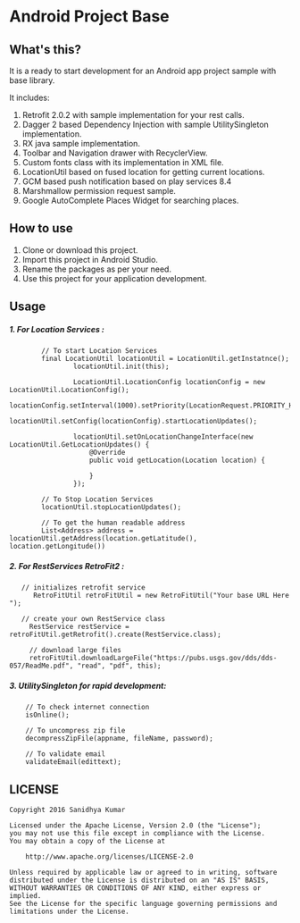 Android Project Base
====


What's this?
----

It is a ready to start development for an Android app project sample with base library. 

It includes:

1. Retrofit 2.0.2 with sample implementation for your rest calls.
2. Dagger 2 based Dependency Injection with sample UtilitySingleton implementation.
3. RX java sample implementation.
4. Toolbar and Navigation drawer with RecyclerView.
5. Custom fonts class with its implementation in XML file.
6. LocationUtil based on fused location for getting current locations.
7. GCM based push notification based on play services 8.4
8. Marshmallow permission request sample.
9. Google AutoComplete Places Widget for searching places.

How to use
----

1. Clone or download this project.
2. Import this project in Android Studio.
3. Rename the packages as per your need.
4. Use this project for your application development.

Usage
----
##### 1. For Location Services :
    
```
        // To start Location Services
        final LocationUtil locationUtil = LocationUtil.getInstatnce();
                locationUtil.init(this);
        
                LocationUtil.LocationConfig locationConfig = new LocationUtil.LocationConfig();
                locationConfig.setInterval(1000).setPriority(LocationRequest.PRIORITY_HIGH_ACCURACY);
                locationUtil.setConfig(locationConfig).startLocationUpdates();
        
                locationUtil.setOnLocationChangeInterface(new LocationUtil.GetLocationUpdates() {
                    @Override
                    public void getLocation(Location location) {
                        
                    }
                });

        // To Stop Location Services
        locationUtil.stopLocationUpdates();
        
        // To get the human readable address
        List<Address> address = locationUtil.getAddress(location.getLatitude(), location.getLongitude())
```

##### 2. For RestServices RetroFit2 :

```
   // initializes retrofit service
      RetroFitUtil retroFitUtil = new RetroFitUtil("Your base URL Here ");
  
   // create your own RestService class
     RestService restService = retroFitUtil.getRetrofit().create(RestService.class);
     
     // download large files
     retroFitUtil.downloadLargeFile("https://pubs.usgs.gov/dds/dds-057/ReadMe.pdf", "read", "pdf", this);
```

##### 3. UtilitySingleton for rapid development:

```
    // To check internet connection
    isOnline();

    // To uncompress zip file
    decompressZipFile(appname, fileName, password);

    // To validate email
    validateEmail(edittext);
```
LICENSE
----

```
Copyright 2016 Sanidhya Kumar

Licensed under the Apache License, Version 2.0 (the "License");
you may not use this file except in compliance with the License.
You may obtain a copy of the License at

    http://www.apache.org/licenses/LICENSE-2.0

Unless required by applicable law or agreed to in writing, software
distributed under the License is distributed on an "AS IS" BASIS,
WITHOUT WARRANTIES OR CONDITIONS OF ANY KIND, either express or implied.
See the License for the specific language governing permissions and
limitations under the License.
```

